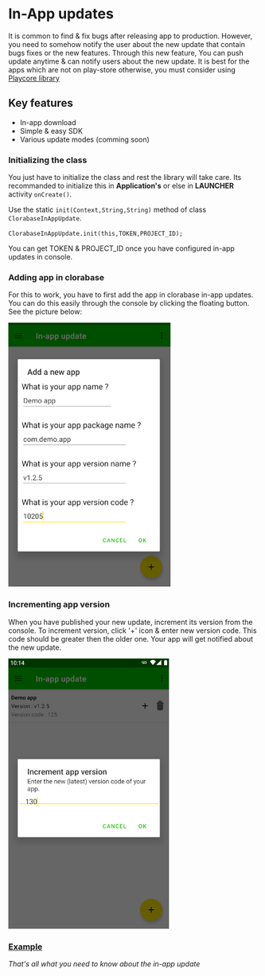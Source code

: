# In-App updates
It is common to find & fix bugs after releasing app to production. However, you need to somehow notify the user about the new update that contain bugs fixes or the new features. Through this new feature, You can push update anytime & can notify users about the new update. It is best for the apps which are not on play-store otherwise, you must consider using [Playcore library](https://developer.android.com/guide/playcore/in-app-updates)

## Key features
- In-app download
- Simple & easy SDK
- Various update modes (comming soon)

### Initializing the class
You just have to initialize the class and rest the library will take care. Its recommanded to initialize this in **Application's** or else in **LAUNCHER** activity `onCreate()`.

Use the static `init(Context,String,String)` method of class `ClorabaseInAppUpdate`.
```
ClorabaseInAppUpdate.init(this,TOKEN,PROJECT_ID);
```
You can get TOKEN & PROJECT_ID once you have configured in-app updates in console.

### Adding app in clorabase
For this to work, you have to first add the app in clorabase in-app updates. You can do this easily through the console by clicking the floating button. See the picture below:

![add-app-update](add-app-update.png)

### Incrementing app version
When you have published your new update, increment its version from the console. To increment version, click '+' icon & enter new version code. This code should be greater then the older one. Your app will get notified about the new update.

![increment-app](increment-app.png)



### [Example](https://github.com)
*That's all what you need to know about the in-app update*


